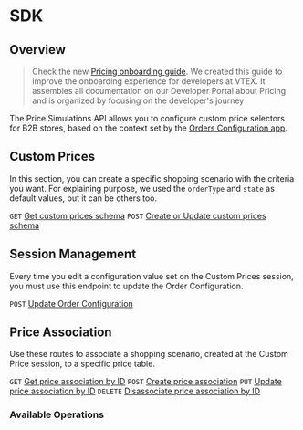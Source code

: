 # SDK

## Overview


> Check the new [Pricing onboarding guide](https://developers.vtex.com/docs/guides/pricing-overview). We created this guide to improve the onboarding experience for developers at VTEX. It assembles all documentation on our Developer Portal about Pricing and is organized by focusing on the developer's journey

The Price Simulations API allows you to configure custom price selectors for B2B stores, based on the context set by the [Orders Configuration app](https://developers.vtex.com/docs/guides/vtex-order-configuration).

## Custom Prices

In this section, you can create a specific shopping scenario with the criteria you want. For explaining purpose, we used the `orderType` and `state` as default values, but it can be others too.

`GET` [Get custom prices schema](https://developers.vtex.com/docs/api-reference/price-simulations#get-/_v/custom-prices/session/schema)
`POST` [Create or Update custom prices schema](https://developers.vtex.com/docs/api-reference/price-simulations#post-/_v/custom-prices/session/schema)

## Session Management

Every time you edit a configuration value set on the Custom Prices session, you must use this endpoint to update the Order Configuration.

`POST` [Update Order Configuration](https://developers.vtex.com/docs/api-reference/price-simulations#post-/sessions/)


## Price Association

Use these routes to associate a shopping scenario, created at the Custom Price session, to a specific price table.

`GET` [Get price association by ID](https://developers.vtex.com/docs/api-reference/price-simulations#get-/_v/custom-prices/rules/-priceAssociationId-)
`POST` [Create price association](https://developers.vtex.com/docs/api-reference/price-simulations#post-/_v/custom-prices/rules)
`PUT` [Update price association by ID](https://developers.vtex.com/docs/api-reference/price-simulations#put-/_v/custom-prices/rules/-priceAssociationId-)
`DELETE` [Disassociate price association by ID](https://developers.vtex.com/docs/api-reference/price-simulations#delete-/_v/custom-prices/rules/-priceAssociationId-)

### Available Operations

